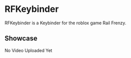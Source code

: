 # RFKeybinder
RFKeybinder is a Keybinder for the roblox game Rail Frenzy.

## Showcase
No Video Uploaded Yet
